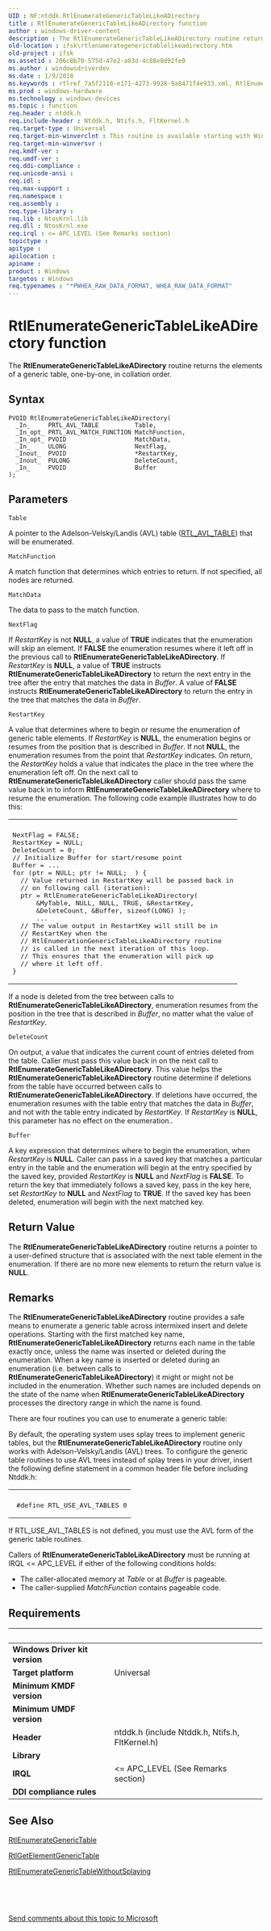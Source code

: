 ```yaml
---
UID : NF:ntddk.RtlEnumerateGenericTableLikeADirectory
title : RtlEnumerateGenericTableLikeADirectory function
author : windows-driver-content
description : The RtlEnumerateGenericTableLikeADirectory routine returns the elements of a generic table, one-by-one, in collation order.
old-location : ifsk\rtlenumerategenerictablelikeadirectory.htm
old-project : ifsk
ms.assetid : 206c8b70-575d-47e2-a03d-4c88e0d92fe0
ms.author : windowsdriverdev
ms.date : 1/9/2018
ms.keywords : rtlref_7a5f2110-e171-4273-9928-9a8471f4e933.xml, RtlEnumerateGenericTableLikeADirectory routine [Installable File System Drivers], ntddk/RtlEnumerateGenericTableLikeADirectory, ifsk.rtlenumerategenerictablelikeadirectory, RtlEnumerateGenericTableLikeADirectory
ms.prod : windows-hardware
ms.technology : windows-devices
ms.topic : function
req.header : ntddk.h
req.include-header : Ntddk.h, Ntifs.h, FltKernel.h
req.target-type : Universal
req.target-min-winverclnt : This routine is available starting with Windows XP.
req.target-min-winversvr : 
req.kmdf-ver : 
req.umdf-ver : 
req.ddi-compliance : 
req.unicode-ansi : 
req.idl : 
req.max-support : 
req.namespace : 
req.assembly : 
req.type-library : 
req.lib : NtosKrnl.lib
req.dll : NtosKrnl.exe
req.irql : <= APC_LEVEL (See Remarks section)
topictype : 
apitype : 
apilocation : 
apiname : 
product : Windows
targetos : Windows
req.typenames : "*PWHEA_RAW_DATA_FORMAT, WHEA_RAW_DATA_FORMAT"
---
```



# RtlEnumerateGenericTableLikeADirectory function
The <b>RtlEnumerateGenericTableLikeADirectory</b> routine returns the elements of a generic table, one-by-one, in collation order.

## Syntax

````
PVOID RtlEnumerateGenericTableLikeADirectory(
  _In_     PRTL_AVL_TABLE          Table,
  _In_opt_ PRTL_AVL_MATCH_FUNCTION MatchFunction,
  _In_opt_ PVOID                   MatchData,
  _In_     ULONG                   NextFlag,
  _Inout_  PVOID                   *RestartKey,
  _Inout_  PULONG                  DeleteCount,
  _In_     PVOID                   Buffer
);
````

## Parameters

`Table`

A pointer to the Adelson-Velsky/Landis (AVL) table (<a href="..\ntddk\ns-ntddk-_rtl_avl_table.md">RTL_AVL_TABLE</a>) that will be enumerated.

`MatchFunction`

A match function that determines which entries to return. If not specified, all nodes are returned.

`MatchData`

The data to pass to the match function.

`NextFlag`

If <i>RestartKey</i> is not <b>NULL</b>, a value of <b>TRUE</b> indicates that the enumeration will skip an element. If <b>FALSE</b> the enumeration resumes where it left off in the previous call to <b>RtlEnumerateGenericTableLikeADirectory</b>. If <i>RestartKey</i> is <b>NULL</b>, a value of <b>TRUE</b> instructs <b>RtlEnumerateGenericTableLikeADirectory</b> to return the next entry in the tree after the entry that matches the data in <i>Buffer</i>. A value of <b>FALSE</b> instructs <b>RtlEnumerateGenericTableLikeADirectory</b> to return the entry in the tree that matches the data in <i>Buffer</i>.

`RestartKey`

A value that determines where to begin or resume the enumeration of generic table elements. If <i>RestartKey</i> is <b>NULL</b>, the enumeration begins or resumes from the position that is described in <i>Buffer</i>. If not <b>NULL</b>, the enumeration resumes from the point that <i>RestartKey</i> indicates. On return, the <i>RestartKey</i> holds a value that indicates the place in the tree where the enumeration left off. On the next call to <b>RtlEnumerateGenericTableLikeADirectory</b> caller should pass the same value back in to inform <b>RtlEnumerateGenericTableLikeADirectory</b> where to resume the enumeration. The following code example illustrates how to do this:
<div class="code"><span codelanguage=""><table>
<tr>
<th></th>
</tr>
<tr>
<td>
<pre>NextFlag = FALSE;
RestartKey = NULL;
DeleteCount = 0;
// Initialize Buffer for start/resume point
Buffer = ...
for (ptr = NULL; ptr != NULL;  ) {
  // Value returned in RestartKey will be passed back in
  // on following call (iteration):
  ptr = RtlEnumerateGenericTableLikeADirectory(
      &amp;MyTable, NULL, NULL, TRUE, &amp;RestartKey,
      &amp;DeleteCount, &amp;Buffer, sizeof(LONG) );
      ...
  // The value output in RestartKey will still be in
  // RestartKey when the
  // RtlEnumerationGenericTableLikeADirectory routine
  // is called in the next iteration of this loop.
  // This ensures that the enumeration will pick up
  // where it left off.
}</pre>
</td>
</tr>
</table></span></div>If a node is deleted from the tree between calls to <b>RtlEnumerateGenericTableLikeADirectory</b>, enumeration resumes from the position in the tree that is described in <i>Buffer</i>, no matter what the value of <i>RestartKey</i>.

`DeleteCount`

On output, a value that indicates the current count of entries deleted from the table. Caller must pass this value back in on the next call to <b>RtlEnumerateGenericTableLikeADirectory</b>. This value helps the <b>RtlEnumerateGenericTableLikeADirectory</b> routine determine if deletions from the table have occurred between calls to <b>RtlEnumerateGenericTableLikeADirectory</b>. If deletions have occurred, the enumeration resumes with the table entry that matches the data in <i>Buffer</i>, and not with the table entry indicated by <i>RestartKey</i>. If <i>RestartKey</i> is <b>NULL</b>, this parameter has no effect on the enumeration..

`Buffer`

A key expression that determines where to begin the enumeration, when <i>RestartKey</i> is <b>NULL</b>. Caller can pass in a saved key that matches a particular entry in the table and the enumeration will begin at the entry specified by the saved key, provided <i>RestartKey</i> is <b>NULL</b> and <i>NextFlag</i> is <b>FALSE</b>. To return the key that immediately follows a saved key, pass in the key here, set <i>RestartKey</i> to <b>NULL</b> and <i>NextFlag</i> to <b>TRUE</b>. If the saved key has been deleted, enumeration will begin with the next matched key.


## Return Value

The <b>RtlEnumerateGenericTableLikeADirectory</b> routine returns a pointer to a user-defined structure that is associated with the next table element in the enumeration. If there are no more new elements to return the return value is <b>NULL</b>.

## Remarks

The <b>RtlEnumerateGenericTableLikeADirectory</b> routine provides a safe means to enumerate a generic table across intermixed insert and delete operations. Starting with the first matched key name, <b>RtlEnumerateGenericTableLikeADirectory</b> returns each name in the table exactly once, unless the name was inserted or deleted during the enumeration. When a key name is inserted or deleted during an enumeration (i.e. between calls to <b>RtlEnumerateGenericTableLikeADirectory</b>) it might or might not be included in the enumeration. Whether such names are included depends on the state of the name when <b>RtlEnumerateGenericTableLikeADirectory</b> processes the directory range in which the name is found.

There are four routines you can use to enumerate a generic table:



By default, the operating system uses splay trees to implement generic tables, but the <b>RtlEnumerateGenericTableLikeADirectory</b> routine only works with Adelson-Velsky/Landis (AVL) trees. To configure the generic table routines to use AVL trees instead of splay trees in your driver, insert the following define statement in a common header file before including Ntddk.h:
<div class="code"><span codelanguage=""><table>
<tr>
<th></th>
</tr>
<tr>
<td>
<pre> #define RTL_USE_AVL_TABLES 0</pre>
</td>
</tr>
</table></span></div>If RTL_USE_AVL_TABLES is not defined, you must use the AVL form of the generic table routines. 

Callers of <b>RtlEnumerateGenericTableLikeADirectory</b> must be running at IRQL &lt;= APC_LEVEL if either of the following conditions holds:
<ul>
<li>
The caller-allocated memory at <i>Table</i> or at <i>Buffer</i> is pageable. 

</li>
<li>
The caller-supplied <i>MatchFunction</i> contains pageable code. 

</li>
</ul>

## Requirements
| &nbsp; | &nbsp; |
| ---- |:---- |
| **Windows Driver kit version** |  |
| **Target platform** | Universal |
| **Minimum KMDF version** |  |
| **Minimum UMDF version** |  |
| **Header** | ntddk.h (include Ntddk.h, Ntifs.h, FltKernel.h) |
| **Library** |  |
| **IRQL** | <= APC_LEVEL (See Remarks section) |
| **DDI compliance rules** |  |

## See Also

<a href="..\ntddk\nf-ntddk-rtlenumerategenerictable.md">RtlEnumerateGenericTable</a>

<a href="..\ntddk\nf-ntddk-rtlgetelementgenerictable.md">RtlGetElementGenericTable</a>

<a href="..\ntddk\nf-ntddk-rtlenumerategenerictablewithoutsplaying.md">RtlEnumerateGenericTableWithoutSplaying</a>

 

 

<a href="mailto:wsddocfb@microsoft.com?subject=Documentation%20feedback [ifsk\ifsk]:%20RtlEnumerateGenericTableLikeADirectory routine%20 RELEASE:%20(1/9/2018)&amp;body=%0A%0APRIVACY STATEMENT%0A%0AWe use your feedback to improve the documentation. We don't use your email address for any other purpose, and we'll remove your email address from our system after the issue that you're reporting is fixed. While we're working to fix this issue, we might send you an email message to ask for more info. Later, we might also send you an email message to let you know that we've addressed your feedback.%0A%0AFor more info about Microsoft's privacy policy, see http://privacy.microsoft.com/en-us/default.aspx." title="Send comments about this topic to Microsoft">Send comments about this topic to Microsoft</a>